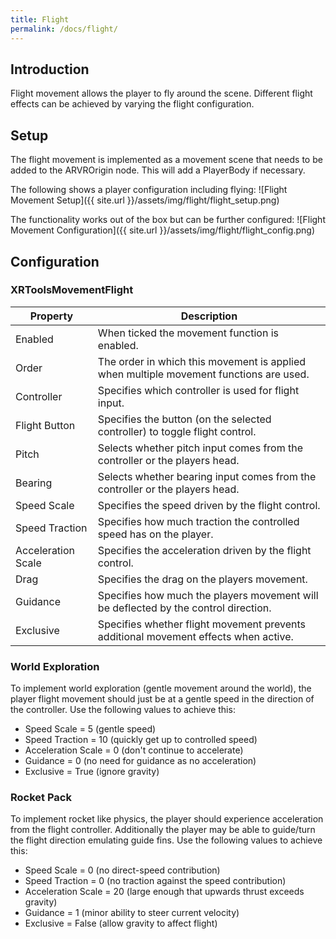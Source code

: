```yaml
---
title: Flight
permalink: /docs/flight/
---
```



## Introduction
Flight movement allows the player to fly around the scene. Different flight
effects can be achieved by varying the flight configuration.

## Setup
The flight movement is implemented as a movement scene that needs to be added
to the ARVROrigin node. This will add a PlayerBody if necessary.

The following shows a player configuration including flying:
![Flight Movement Setup]({{ site.url }}/assets/img/flight/flight_setup.png)

The functionality works out of the box but can be further configured:
![Flight Movement Configuration]({{ site.url }}/assets/img/flight/flight_config.png)

## Configuration

### XRToolsMovementFlight

| Property           | Description                                                     |
| ------------------ | --------------------------------------------------------------- |
| Enabled            | When ticked the movement function is enabled.                   |
| Order              | The order in which this movement is applied when multiple movement functions are used.  |
| Controller         | Specifies which controller is used for flight input. |
| Flight Button      | Specifies the button (on the selected controller) to toggle flight control. |
| Pitch              | Selects whether pitch input comes from the controller or the players head. |
| Bearing            | Selects whether bearing input comes from the controller or the players head. |
| Speed Scale        | Specifies the speed driven by the flight control. |
| Speed Traction     | Specifies how much traction the controlled speed has on the player. |
| Acceleration Scale | Specifies the acceleration driven by the flight control. |
| Drag               | Specifies the drag on the players movement. |
| Guidance           | Specifies how much the players movement will be deflected by the control direction. |
| Exclusive          | Specifies whether flight movement prevents additional movement effects when active. |

### World Exploration
To implement world exploration (gentle movement around the world), the player
flight movement should just be at a gentle speed in the direction of the
controller. Use the following values to achieve this:
 - Speed Scale = 5 (gentle speed)
 - Speed Traction = 10 (quickly get up to controlled speed)
 - Acceleration Scale = 0 (don't continue to accelerate)
 - Guidance = 0 (no need for guidance as no acceleration)
 - Exclusive = True (ignore gravity)

### Rocket Pack
To implement rocket like physics, the player should experience acceleration
from the flight controller. Additionally the player may be able to guide/turn
the flight direction emulating guide fins. Use the following values to achieve this:
 - Speed Scale = 0 (no direct-speed contribution)
 - Speed Traction = 0 (no traction against the speed contribution)
 - Acceleration Scale = 20 (large enough that upwards thrust exceeds gravity)
 - Guidance = 1 (minor ability to steer current velocity)
 - Exclusive = False (allow gravity to affect flight)

